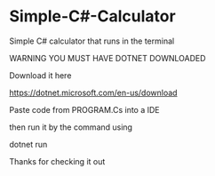 # Simple-C#-Calculator
Simple C# calculator that runs in the terminal

WARNING YOU MUST HAVE DOTNET DOWNLOADED

Download it here

https://dotnet.microsoft.com/en-us/download

Paste code from PROGRAM.Cs into a IDE

then run it by the command using 


dotnet run


Thanks for checking it out
